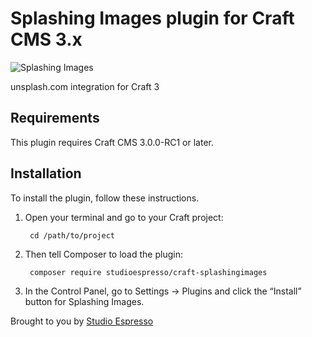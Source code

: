 # Splashing Images plugin for Craft CMS 3.x

![Splashing Images](/resources/banner.png?raw=true)

unsplash.com integration for Craft 3

## Requirements

This plugin requires Craft CMS 3.0.0-RC1 or later.

## Installation

To install the plugin, follow these instructions.

1. Open your terminal and go to your Craft project:

        cd /path/to/project

2. Then tell Composer to load the plugin:

        composer require studioespresso/craft-splashingimages

3. In the Control Panel, go to Settings → Plugins and click the “Install” button for Splashing Images.

Brought to you by [Studio Espresso](https://studioespresso.co)
